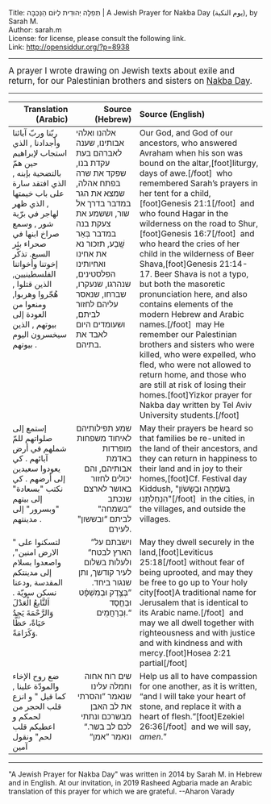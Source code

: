 <html>
<head></head>
<body>
Title: תְּפִלָּה יְהוּדִית לְיוֹם הַנַּכְּבָּה | A Jewish Prayer for Nakba Day (يوم النكبة), by Sarah M.<br />
Author: sarah.m<br />
License: for license, please consult the following link.<br />
Link: <a href="http://opensiddur.org/?p=8938">http://opensiddur.org/?p=8938</a>
<p />
<hr />

<div class="english" style="font-size: 1.2em;">
A prayer I wrote drawing on Jewish texts about exile and return, for our Palestinian brothers and sisters on <a href="http://en.wikipedia.org/wiki/Nakba_Day">Nakba Day</a>.
</div>

<hr />

<table style="margin-left: auto;margin-right: auto;" class="draggable">
<thead><tr><th id="x" style="text-align: right;">Translation (Arabic)</th><th style="text-align: right;">Source (Hebrew)</th><th style="text-align: left;">Source (English)</th></tr></thead>
<tbody>
<tr>
<td style="vertical-align:top;" width="25%">
<div class="arabic"><span lang="ar">
ربّنا وربّ آبائنا وأجدادنا ,
الذي استجاب لإبراهيم حين همّ بالتضحية بإبنه ,
الذي افتقد سارة على باب خيمتها ,
الذي ظهر لهاجر في برّية شور ,
وسمع صراخ ابنها في صحراء بئر السبع.
تذكّر إخوتنا وأخواتنا الفلسطينيين,
الذين قتلوا , هُجّروا وهربوا,
ومنعوا من العودة إلى بيوتهم ,
الذين سيخسرون اليوم بيوتهم .
 </span></div></td>
 
<td style="vertical-align:top;" width="25%">
<div class="liturgy"><span lang="he">
 אלהנו ואלהי אבותינו,
 שענה לאברהם בעת עקדת בנו,
 שפקד את שרה בפתח אהלה,
 שמצא את הגר במדבר בדרך אל שור, 
 וששמע את צעקת בנה במדבר בְּאֵר שָֽׁבַע,
 תזכור נא את אחינו ואחיותינו הפלסטינים,
 שנהרגו, 
שנעקרו, 
שברחו, 
שנאסר עליהם לחזור לביתם,
 ושעומדים היום לאבד את בתיהם.
 </span></div></td>

<td style="vertical-align:top;" width="50%"><div class="english">
Our God, and God of our ancestors,
who answered Avraham when his son was bound on the altar,[foot]liturgy, days of awe.[/foot]&nbsp;
who remembered Sarah’s prayers in her tent for a child,[foot]Genesis 21:1[/foot]&nbsp;
and who found Hagar in the wilderness on the road to Shur,[foot]Genesis 16:7[/foot]&nbsp;
and who heard the cries of her child in the wilderness of Beer Shava,[foot]Genesis 21:14-17. Beer Shava is not a typo, but both the masoretic pronunciation here, and also contains elements of the modern Hebrew and Arabic names.[/foot]&nbsp; 
may He remember our Palestinian brothers and sisters 
who were killed, 
who were expelled, 
who fled, 
who were not allowed to return home,
and those who are still at risk of losing their homes.[foot]Yizkor prayer for Nakba day written by Tel Aviv University students.[/foot]&nbsp;
</div></td>
</tr>


<tr>
<td style="vertical-align:top;" width="25%">
<div class="arabic"><span lang="ar">
إستمع إلى صلواتهم للمّ شملهم في أرض آبائهم .
كي يعودوا سعيدين إلى أرضهم .
كي نكتب "بسعادة" إلى بيتهم "وبسرور" إلى مدينتهم .
 </span></div></td>
 
<td style="vertical-align:top;" width="25%">
<div class="liturgy" style="text-align: right;"><span lang="he">
 שמע תפילותיהם 
לאיחוד משפחות מופרדות באדמת אבותיהם, 
והם יכולים לחזור באושר לארצם
 שנכתב ”בשמחה" לביתם 
“ובששון" לעירם.
  </span></div></td>

<td style="vertical-align:top;" width="50%"><div class="english">
May their prayers be heard 
so that families be re-united in the land of their ancestors, 
and they can return in happiness to their land 
and in joy to their homes,[foot]Cf. Festival day Kiddush, "בְּשִׂמְחָה וּבְשָׂשׂוֹן הִנְחַלְתָּנוּ"[/foot]&nbsp; 
in the cities, in the villages, and outside the villages. 
</div></td>
</tr>


<tr>
<td style="vertical-align:top;" width="25%">
<div class="arabic"><span lang="ar">
" لتسكنوا على الارض امنين",
واصعدوا بسلام إلى مدينتكم المقدسة ,ودعنا نسكن سويّة .
اَلتَّابعُ الْعَدْلَ وَالرَّحْمَةَ يَجِدُ حَيَاةً، حَظًّا وَكَرَامَةً.
 </span></div></td>
 
<td style="vertical-align:top;" width="25%">
<div class="liturgy" style="text-align: right;"><span lang="he">
 ”וישבתם על הארץ לבטח“ 
 ולעלות בשלום לעיר קודשך, 
 ותן שנגור ביחד.
 ”בְּצֶ֣דֶק וּבְמִשְׁפָּ֔ט 
 וּבְחֶ֖סֶד וּֽבְרַחֲמִֽים.“
   </span></div></td>

<td style="vertical-align:top;" width="50%"><div class="english">
May they dwell securely in the land,[foot]Leviticus 25:18[/foot] without fear of being uprooted, 
and may they be free to go up to Your holy city[foot]A traditional name for Jerusalem that is identical to its Arabic name.[/foot]&nbsp;
and may we all dwell together 
with righteousness and with justice 
and with kindness and with mercy.[foot]Hosea 2:21 partial[/foot]&nbsp;
</tr>


<tr>
<td style="vertical-align:top;" width="25%">
<div class="arabic"><span lang="ar">
ضع روح الإخاء والمودّة علينا , 
كما قيل " و انزع قلب الحجر من لحمكم و اعطيكم قلب لحم" 
ونقول آمين
</span></div>
</td>

<td style="vertical-align:top;" width="25%">
<div class="liturgy" style="text-align: right;"><span lang="he">
 שים רוח אחוה וחמלה עלינו 
 שנאמר ”והסרתי את לב האבן מבשרכם 
 ונתתי לכם לב בשר.“ ‏
 ונאמר ”אמן“‏
</span></div></td>
 
<td style="vertical-align:top;" width="50%"><div class="english">
Help us all to have compassion for one another, 
as it is written, “and I will take your heart of stone, 
and replace it with a heart of flesh.”[foot]Ezekiel 26:36[/foot]&nbsp;
and we will say, <em>amen</em>.”
</div></td>
</tr>
</tbody></table>

<hr />

"A Jewish Prayer for Nakba Day" was written in 2014 by Sarah M. in Hebrew and in English. At our invitation, in 2019 Rasheed Agbaria made an Arabic translation of this prayer for which we are grateful. --Aharon Varady
</body>
</html>